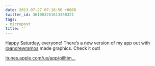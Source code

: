 ```yaml
---
date: 2013-07-27 07:18:50 +0000
twitter_id: 361083251613368321
tags:
- micropost
title: ''
---
```


Happy Saturday, everyone! There’s a new version of my app out with [@andrewramos](https://twitter.com/andrewramos) made graphics. Check it out!

[itunes.apple.com/us/app/pilltim…](https://itunes.apple.com/us/app/pilltimer-take-your-medicine/id624064313?mt=8)
